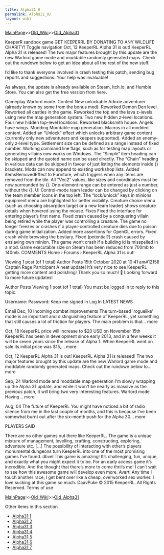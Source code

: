 ```yaml
---
title: Alpha31 0
permalink: Alpha31_0/
layout: wiki
---
```


[MainPage](/keeperrl_wiki/ "wikilink")>>[Old_Wiki](/keeperrl_wiki/Old_Wiki "wikilink")>>[Old_Alpha31](/keeperrl_wiki/Old_Alpha31 "wikilink")

KeeperR sandbox game
GET KEEPERRL BY DONATING TO ANY WILDLIFE CHARITY!
Toggle navigation
Oct, 12
KeeperRL Alpha 31 is out!
KeeperRL Alpha 31 is released! The two major features brought by this update are the new Warlord game mode and moddable randomly generated maps. Check out the rundown below to get an idea about all the rest of the new stuff.

I’d like to thank everyone involved in crash testing this patch, sending bug reports and suggestions. Your help was invaluable!

As always, the update is already available on Steam, Itch.io, and Humble Store. You can also get the free version from here.


Gameplay
Warlord mode.
Content
New unlockable Adoxie adventurer (already known by some from the bonus mod).
Reworked Demon Den level.
Reworked all castles in the game.
Reworked the top and the lava z-levels using new the map generation system.
Two new hidden z-level locations.
Four new hidden top-level locations.
Reworked blacksmith house.
Angels have wings.
Modding
Moddable map generation.
Macros in all modded content.
Added an “Unlock” effect which unlocks arbitrary game content (currently only new adventurers and keepers supported).
Added an enemy-only z-level type.
Settlement size can be defined as a range instead of fixed number.
Working command line flags, such as for testing map layouts or generating villains now works on Windows.
The “Simple” item heading can be skipped and the quoted name can be used directly.
The “Chain” heading in various data can be skipped in favour of just listing the elements inside {} brackets.
Mods can now append to existing workshop lists.
Added itemsRemovedEffect to Furniture, which triggers when any items are removed from the tile.
All “Vec2” values, like sizes and coordinates must be now surrounded by {}.
One-element range can be entered as just a number, without the {}.
UI
Control-mode team leader can be changed by clicking on the team member icons in the top left.
The “lock/unlock” keys in minions equipment menu are highlighted for better visibility.
Creature choice menu (such as choosing absorption target or a new team leader) shows creature details when hovered using the mouse.
Fixes
Fixed the interface for entering player’s first name.
Fixed crash caused by a conquering villain being retired while the player was controlling a creature.
The game no longer freezes or crashes if a player-controlled creature dies due to poison during game initialization.
Added more assertions for OpenGL errors.
Fixed crash while browsing the bestiary.
Fixed (potential?) crash caused by enslaving own minion.
The game won’t crash if a building id is misspelled in a mod.
Game executable size on Steam has been reduced from 700mb to 140mb.
COMMENTS
Home › Forums › KeeperRL Alpha 31 is out!

Viewing 1 post (of 1 total)
Author
Posts
15th October 2020 at 10:41 am#12158
Captain Rage
Participant
A neat update! It’s very nice to see KeeperRL getting more content and polishing! Thank you so much! 🙂 Looking forward to more future updates!

Author
Posts
Viewing 1 post (of 1 total)
You must be logged in to reply to this topic.

Username: 
Password: 
 Keep me signed in
Log In
 LATEST NEWS

Email
Dec, 10
Incoming combat improvements
The turn-based 'roguelike' mode is an important and distinguishing feature of KeeperRL, yet something that still causes a lot of friction for players. The main problem is that... more

Oct, 18
KeeperRL price will increase to $20 USD on November 15th
KeeperRL has been in development since early 2013, and in a few weeks it will be seven years since the release of Alpha 1. When KeeperRL went on sale its initial price was $15,... more

Oct, 12
KeeperRL Alpha 31 is out!
KeeperRL Alpha 31 is released! The two major features brought by this update are the new Warlord game mode and moddable randomly generated maps. Check out the rundown below to... more

Sep, 24
Warlord mode and moddable map generation
I'm slowly wrapping up the Alpha 31 update, and while it won't be nearly as massive as the previous patch, it will bring two very interesting features. Warlord mode Having... more

Aug, 04
The future of KeeperRL
You might have noticed a bit of radio silence from me in the last couple of months, and this is because I've been somewhat burnt out after the six-month push for the Alpha 30... more

 
 PLAYERS SAID

There are no other games out there like KeeperRL. The game is a unique mixture of management, levelling, crafting, constructing, exploring, adventure etc. […] The possibility of interacting with other’s players monumental dungeons turn KeeperRL into one of the most promising games I’ve found.
dbvel
This game is amazing! It’s challenging, fun, unique, and exactly what you might expect it to be. For an early access game it’s incredible. And the thought that there’s more to come thrills me! I can’t wait to see how this awesome game will develop even more.
Avarti
Any time I touch another race, I get bent over like a cheap, overworked sex worker. I love sucking at this game so much.
DaavPuke
© 2015 KeeperRL. All Rights Reserved.
Terms of use

[MainPage](/keeperrl_wiki/ "wikilink")>>[Old_Wiki](/keeperrl_wiki/Old_Wiki "wikilink")>>[Old_Alpha31](/keeperrl_wiki/Old_Alpha31 "wikilink")

Other items in this section
-    [Alpha31 1](/keeperrl_wiki/Alpha31_1 "wikilink")
-    [Alpha31 2](/keeperrl_wiki/Alpha31_2 "wikilink")
-    [Alpha31 3](/keeperrl_wiki/Alpha31_3 "wikilink")
-    [Alpha31 4](/keeperrl_wiki/Alpha31_4 "wikilink")
-    [Alpha31 5](/keeperrl_wiki/Alpha31_5 "wikilink")
-    [Alpha31 6](/keeperrl_wiki/Alpha31_6 "wikilink")
-    [Alpha31 7](/keeperrl_wiki/Alpha31_7 "wikilink")
